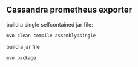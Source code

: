 ## Cassandra prometheus exporter

build a single selfcontained jar file:
```
mvn clean compile assembly:single
```

build a jar file
```
mvn package
```
